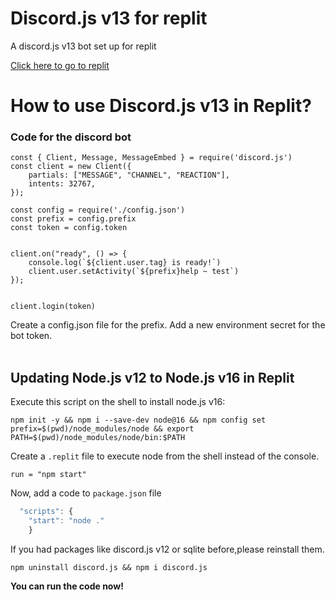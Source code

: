 # Discord.js v13 for replit
A discord.js v13 bot set up for replit

[Click here to go to replit](https://replit.com/)


# How to use Discord.js v13 in Replit?

### Code for the discord bot
```
const { Client, Message, MessageEmbed } = require('discord.js')
const client = new Client({
    partials: ["MESSAGE", "CHANNEL", "REACTION"],
    intents: 32767,
});

const config = require('./config.json')
const prefix = config.prefix
const token = config.token


client.on("ready", () => {
    console.log(`${client.user.tag} is ready!`)
    client.user.setActivity(`${prefix}help ~ test`)
});


client.login(token)
```
Create a config.json file for the prefix.
Add a new environment secret for the bot token.
 <br>
 </br>
## Updating Node.js v12 to Node.js v16 in Replit

Execute this script on the shell to install node.js v16:
```
npm init -y && npm i --save-dev node@16 && npm config set prefix=$(pwd)/node_modules/node && export PATH=$(pwd)/node_modules/node/bin:$PATH
```

Create a `.replit` file to execute node from the shell instead of the console.
```
run = "npm start"
```

Now, add a code to `package.json` file
```js
  "scripts": {
    "start": "node ."
    }
```

If you had packages like discord.js v12 or sqlite before,please reinstall them.
```
npm uninstall discord.js && npm i discord.js
```

**You can run the code now!**
